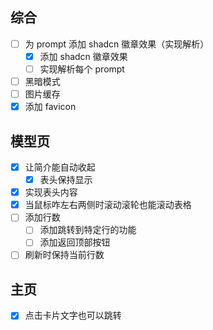 ## 综合
- [ ] 为 prompt 添加 shadcn 徽章效果（实现解析）
  - [x] 添加 shadcn 徽章效果
  - [ ] 实现解析每个 prompt
- [ ] 黑暗模式
- [ ] 图片缓存
- [x] 添加 favicon

## 模型页
- [x] 让简介能自动收起
  - [x] 表头保持显示
- [x] 实现表头内容
- [x] 当鼠标咋左右两侧时滚动滚轮也能滚动表格
- [ ] 添加行数
  - [ ] 添加跳转到特定行的功能
  - [ ] 添加返回顶部按钮
- [ ] 刷新时保持当前行数

## 主页
- [x] 点击卡片文字也可以跳转